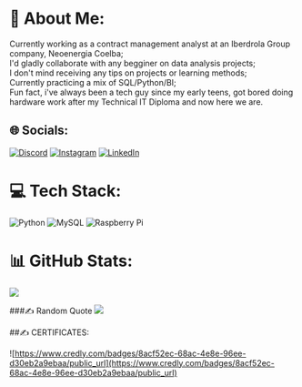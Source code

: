 # 💫 About Me:
Currently working as a contract management analyst  at an Iberdrola Group company, Neoenergia Coelba;<br>I'd gladly collaborate with any begginer on data analysis projects;<br>I don't mind receiving any tips on projects or learning methods;<br>Currently practicing a mix of SQL/Python/BI;<br>Fun fact, i've always been a tech guy since my early teens, got bored doing hardware work after my  Technical IT Diploma and now here we are.


## 🌐 Socials:
[![Discord](https://img.shields.io/badge/Discord-%237289DA.svg?logo=discord&logoColor=white)](https://discordapp.com/users/366041650931433483) [![Instagram](https://img.shields.io/badge/Instagram-%23E4405F.svg?logo=Instagram&logoColor=white)](https://instagram.com/al_lacerda_) [![LinkedIn](https://img.shields.io/badge/LinkedIn-%230077B5.svg?logo=linkedin&logoColor=white)](https://linkedin.com/in/https://www.linkedin.com/in/alisson-lacerda-675665169/) 

# 💻 Tech Stack:
![Python](https://img.shields.io/badge/python-3670A0?style=for-the-badge&logo=python&logoColor=ffdd54) ![MySQL](https://img.shields.io/badge/mysql-%2300f.svg?style=for-the-badge&logo=mysql&logoColor=white) ![Raspberry Pi](https://img.shields.io/badge/-RaspberryPi-C51A4A?style=for-the-badge&logo=Raspberry-Pi)
# 📊 GitHub Stats:
![](https://github-readme-streak-stats.herokuapp.com/?user=Alissonclacerda&theme=dark&hide_border=false)<br/>

###✍️ Random Quote
![](https://quotes-github-readme.vercel.app/api?type=horizontal&theme=tokyonight)

##✍️  CERTIFICATES:

![https://www.credly.com/badges/8acf52ec-68ac-4e8e-96ee-d30eb2a9ebaa/public_url](https://www.credly.com/badges/8acf52ec-68ac-4e8e-96ee-d30eb2a9ebaa/public_url)
